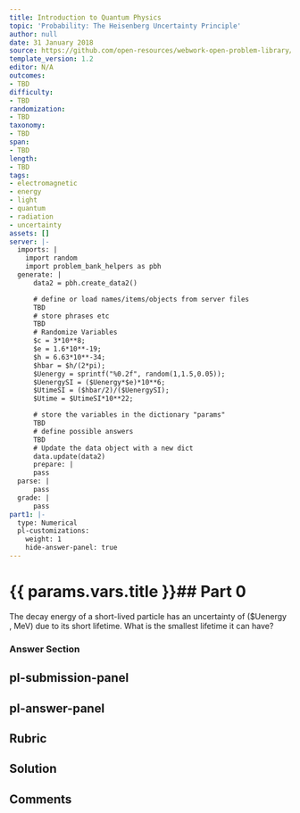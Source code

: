 ```yaml
---
title: Introduction to Quantum Physics
topic: 'Probability: The Heisenberg Uncertainty Principle'
author: null
date: 31 January 2018
source: https://github.com/open-resources/webwork-open-problem-library/tree/master/Contrib/BrockPhysics/College_Physics_Urone/29.Introduction_to_Quantum_Physics/29-07.Probability_The_Heisenberg_Uncertainty_Principle/NU_U17_29_07_007.pg
template_version: 1.2
editor: N/A
outcomes:
- TBD
difficulty:
- TBD
randomization:
- TBD
taxonomy:
- TBD
span:
- TBD
length:
- TBD
tags:
- electromagnetic
- energy
- light
- quantum
- radiation
- uncertainty
assets: []
server: |-
  imports: |
    import random
    import problem_bank_helpers as pbh
  generate: |
      data2 = pbh.create_data2()

      # define or load names/items/objects from server files
      TBD
      # store phrases etc
      TBD
      # Randomize Variables
      $c = 3*10**8;
      $e = 1.6*10**-19;
      $h = 6.63*10**-34;
      $hbar = $h/(2*pi);
      $Uenergy = sprintf("%0.2f", random(1,1.5,0.05));
      $UenergySI = ($Uenergy*$e)*10**6;
      $UtimeSI = ($hbar/2)/($UenergySI);
      $Utime = $UtimeSI*10**22;

      # store the variables in the dictionary "params"
      TBD
      # define possible answers
      TBD
      # Update the data object with a new dict
      data.update(data2)
      prepare: |
      pass
  parse: |
      pass
  grade: |
      pass
part1: |-
  type: Numerical
  pl-customizations:
    weight: 1
    hide-answer-panel: true
---
```


# {{ params.vars.title }}## Part 0 
The decay energy of a short-lived particle has an uncertainty of ($Uenergy , MeV) due to its short lifetime. What is the smallest lifetime it can have? 


### Answer Section 


## pl-submission-panel 


## pl-answer-panel 


## Rubric 


## Solution 


## Comments 


